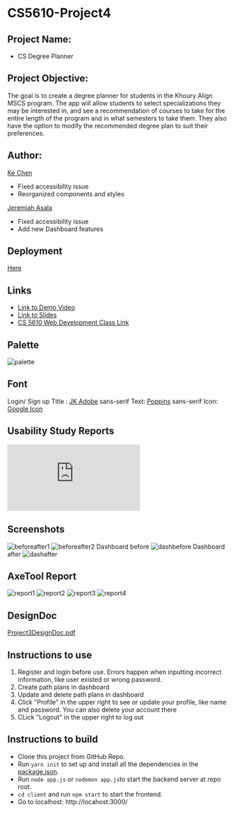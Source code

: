# CS5610-Project4
## Project Name: 
- CS Degree Planner

## Project Objective: 
The goal is to create a degree planner for students in the Khoury Align MSCS program. The app will allow students to select specializations they may be interested in, and see a recommendation of courses to take for the entire length of the program and in what semesters to take them. They also have the option to modify the recommended degree plan to suit their preferences.

## Author:
[Ke Chen](https://kechen97.github.io/)
- Fixed accessibility issue
- Reorganized components and styles

[Jeremiah Asala](https://jerryasala.github.io/)
- Fixed accessibility issue
- Add new Dashboard features


## Deployment 
[Here](https://csdegree-planner.herokuapp.com/)


## Links
- [Link to Demo Video](https://drive.google.com/file/d/1Tb0Oz4vOjgJqKqqF5NUvHwfOCFkiO3OH/view?usp=share_link) 
- [Link to Slides](https://docs.google.com/presentation/d/125DEhiiGFAGgeMK6UxllhF_ZTRJBRE0_m3tbAw3cngQ/edit#slide=id.g1596b0566c4_0_63)
- [CS 5610 Web Development Class Link](https://johnguerra.co/classes/webDevelopment_fall_2022/)

## Palette
![palette](https://github.com/KeChen97/CSDegreePlanner/blob/main/Proj4Screenshots/palette.png?raw=true)

## Font
Login/ Sign up Title : [JK Adobe](https://fonts.cdnfonts.com/css/jk-abode)  sans-serif
Text: [Poppins](https://fonts.googleapis.com/css2?family=Poppins&amp;display=swap)  sans-serif 
Icon: [Google Icon](fonts.google.com/icons)

## Usability Study Reports
![Usability Study Reports](https://github.com/KeChen97/CSDegreePlanner/blob/main/Usability%20Study%20Reports.pdf)

## Screenshots
![beforeafter1](https://github.com/KeChen97/CSDegreePlanner/blob/main/Proj4Screenshots/beforeafter1.png?raw=true)
![beforeafter2](https://github.com/KeChen97/CSDegreePlanner/blob/main/Proj4Screenshots/beforeafter2.png?raw=true)
Dashboard before
![dashbefore](https://github.com/KeChen97/CSDegreePlanner/blob/main/Proj3Screenshots/dashbefore.png?raw=true)
Dashboard after
![dashafter](https://github.com/KeChen97/CSDegreePlanner/blob/main/Proj4Screenshots/WX20221212-133026@2x.png?raw=true)

## AxeTool Report
![report1](https://github.com/KeChen97/CSDegreePlanner/blob/main/AxeReport/report1.png)
![report2](https://github.com/KeChen97/CSDegreePlanner/blob/main/AxeReport/report2.png)
![report3](https://github.com/KeChen97/CSDegreePlanner/blob/main/AxeReport/report3.png)
![report4](https://github.com/KeChen97/CSDegreePlanner/blob/main/AxeReport/report4.png)



## DesignDoc
[Project3DesignDoc.pdf](https://github.com/KeChen97/CS5610-Project3/blob/main/Project3DesignDoc.pdf)

## Instructions to use
1. Register and login before use. Errors happen when inputting incorrect information, like user existed or wrong password.
2. Create path plans in dashboard
3. Update and delete path plans in dashboard
4. Click "Profile" in the upper right to see or update your profile, like name and password. You can also delete your account there
5. CLick "Logout" in the upper right to log out

## Instructions to build
- Clone this project from GitHub Repo.
- Run `yarn init` to set up and install all the dependencies in the [package.json](https://github.com/KeChen97/CS5610Project2/blob/main/package.json).
- Run `node app.js` or `nodemon app.js`to start the backend server at repo root.
- `cd client` and run `npm start` to start the frontend.
- Go to localhost: http://locahost:3000/
 
